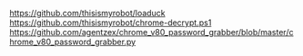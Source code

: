 https://github.com/thisismyrobot/loaduck
https://github.com/thisismyrobot/chrome-decrypt.ps1
https://github.com/agentzex/chrome_v80_password_grabber/blob/master/chrome_v80_password_grabber.py

